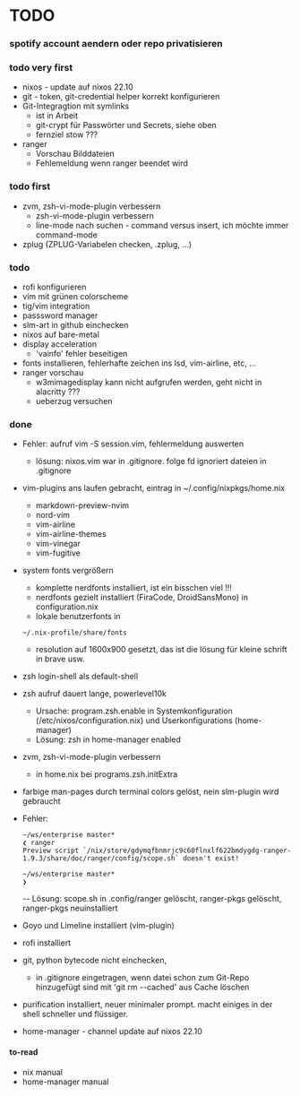 # TODO

### spotify account aendern oder repo privatisieren

### todo very first
- nixos - update auf nixos 22.10
- git - token, git-credential helper korrekt konfigurieren
- Git-Integragtion mit symlinks
  - ist in Arbeit
  - git-crypt für Passwörter und Secrets, siehe oben
  - fernziel stow ???
- ranger
  - Vorschau Bilddateien
  - Fehlemeldung wenn ranger beendet wird 

### todo first
- zvm, zsh-vi-mode-plugin verbessern
  -  zsh-vi-mode-plugin verbessern
  - line-mode nach suchen - command versus insert, ich möchte immer command-mode
- zplug (ZPLUG-Variabelen checken, .zplug, ...)

### todo
- rofi konfigurieren
- vim mit grünen colorscheme
- tig/vim integration
- passsword manager
- slm-art in github einchecken
- nixos auf bare-metal
- display acceleration
  - 'vainfo' fehler beseitigen
- fonts installieren, fehlerhafte zeichen ins lsd, vim-airline, etc, ...
- ranger vorschau
  - w3mimagedisplay kann nicht aufgrufen werden, geht nicht in alacritty ???
  - ueberzug versuchen

### done
- Fehler: aufruf vim -S session.vim, fehlermeldung auswerten
  - lösung: nixos.vim war in .gitignore. folge fd ignoriert dateien in .gitignore
- vim-plugins ans laufen gebracht, eintrag in ~/.config/nixpkgs/home.nix
  - markdown-preview-nvim
  - nord-vim
  - vim-airline
  - vim-airline-themes
  - vim-vinegar
  - vim-fugitive

- system fonts vergrößern
  - komplette nerdfonts installiert, ist ein bisschen viel !!!
  - nerdfonts gezielt installiert (FiraCode, DroidSansMono) in configuration.nix
  - lokale benutzerfonts in
  ```
  ~/.nix-profile/share/fonts
  ```
  - resolution auf 1600x900 gesetzt, das ist die lösung für kleine schrift in brave usw.

- zsh login-shell als default-shell

- zsh aufruf dauert lange, powerlevel10k
  - Ursache: program.zsh.enable in Systemkonfiguration (/etc/nixos/configuration.nix) und Userkonfigurations (home-manager)
  - Lösung: zsh in home-manager enabled

- zvm, zsh-vi-mode-plugin verbessern
  - in home.nix bei programs.zsh.initExtra

- farbige man-pages
  durch terminal colors gelöst, nein slm-plugin wird gebraucht

- Fehler:
  ```
  ~/ws/enterprise master*
  ❮ ranger
  Preview script `/nix/store/gdymqfbnmrjc9c60flnxlf622bmdygdg-ranger-1.9.3/share/doc/ranger/config/scope.sh` doesn't exist!

  ~/ws/enterprise master*
  ❯
  ```
  -- Lösung: scope.sh in .config/ranger gelöscht, ranger-pkgs gelöscht, ranger-pkgs neuinstalliert

- Goyo und Limeline installiert (vim-plugin)

- rofi installiert

- git, python bytecode nicht einchecken,
  - in .gitignore eingetragen, wenn datei schon zum Git-Repo hinzugefügt sind mit 'git rm --cached' aus Cache löschen

- purification installiert, neuer minimaler prompt. macht einiges in der shell schneller und flüssiger.

- home-manager - channel update auf nixos 22.10

#### to-read
- nix manual
- home-manager manual
